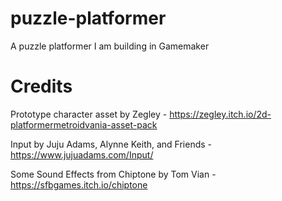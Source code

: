 # puzzle-platformer
 A puzzle platformer I am building in Gamemaker

# Credits
Prototype character asset by Zegley - https://zegley.itch.io/2d-platformermetroidvania-asset-pack

Input by Juju Adams, Alynne Keith, and Friends - https://www.jujuadams.com/Input/

Some Sound Effects from Chiptone by Tom Vian - https://sfbgames.itch.io/chiptone